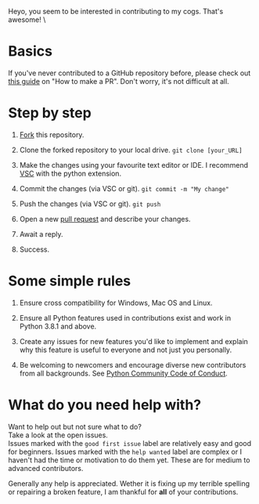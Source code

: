 Heyo, you seem to be interested in contributing to my cogs. That's awesome! \

# Basics
If you've never contributed to a GitHub repository before, please check out [this guide](https://egghead.io/courses/how-to-contribute-to-an-open-source-project-on-github) on "How to make a PR". Don't worry, it's not difficult at all.

# Step by step
1. [Fork](https://github.com/Dav-Git/Dav-Cogs/fork) this repository.

2. Clone the forked repository to your local drive. ``git clone [your_URL]``

3. Make the changes using your favourite text editor or IDE. I recommend [VSC](https://code.visualstudio.com/) with the python extension.

4. Commit the changes (via VSC or git). ``git commit -m "My change"``

5. Push the changes (via VSC or git). ``git push``

6. Open a new [pull request](https://github.com/Dav-Git/Dav-Cogs/compare) and describe your changes.

7. Await a reply.

8. Success.

# Some simple rules

1. Ensure cross compatibility for Windows, Mac OS and Linux.

2. Ensure all Python features used in contributions exist and work in Python 3.8.1 and above.

3. Create any issues for new features you'd like to implement and explain why this feature is useful to everyone and not just you personally.

4. Be welcoming to newcomers and encourage diverse new contributors from all backgrounds. See [Python Community Code of Conduct](https://www.python.org/psf/conduct/).

# What do you need help with?

Want to help out but not sure what to do? \
Take a look at the open issues. \
Issues marked with the ``good first issue`` label are relatively easy and good for beginners.
Issues marked with the ``help wanted`` label are complex or I haven't had the time or motivation to do them yet. These are for medium to advanced contributors.

Generally any help is appreciated. Wether it is fixing up my terrible spelling or repairing a broken feature, I am thankful for **all** of your contributions.